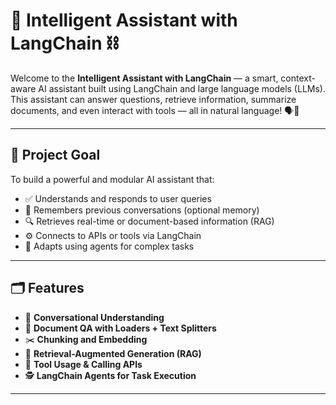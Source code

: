 # 🧠 Intelligent Assistant with LangChain ⛓️

Welcome to the **Intelligent Assistant with LangChain** — a smart, context-aware AI assistant built using LangChain and large language models (LLMs).  
This assistant can answer questions, retrieve information, summarize documents, and even interact with tools — all in natural language! 🗣️💬

---

## 🎯 Project Goal

To build a powerful and modular AI assistant that:
- ✅ Understands and responds to user queries
- 🔄 Remembers previous conversations (optional memory)
- 🔍 Retrieves real-time or document-based information (RAG)
- ⚙️ Connects to APIs or tools via LangChain
- 🤖 Adapts using agents for complex tasks

---


## 🗂️ Features

- 🧠 **Conversational Understanding**  
- 📄 **Document QA with Loaders + Text Splitters**  
- ✂️ **Chunking and Embedding**  
- 🧾 **Retrieval-Augmented Generation (RAG)**  
- 🧰 **Tool Usage & Calling APIs**  
- 🕵️ **LangChain Agents for Task Execution**

---
